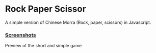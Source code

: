 # Rock Paper Scissor
A simple version of Chinese Morra (Rock, paper, scissors) in Javascript.

### [Screenshots](screenshots/)
Preview of the short and simple game
